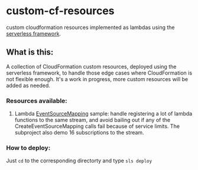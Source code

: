 # custom-cf-resources
custom cloudformation resources implemented as lambdas using the [serverless framework](https://serverless.com/).

## What is this:
A collection of CloudFormation custom resources, deployed using the serverless framework, to handle those edge cases where CloudFormation is not flexible enough. It's a work in progress, more custom resources will be added as needed.

### Resources available:
1. Lambda [EventSourceMapping](event-source-mapping) sample: handle registering a lot of lambda functions to the same stream, and avoid bailing out if any of the CreateEventSourceMapping calls fail because of service limits. The subproject also demo 16 subscriptions to the stream.

### How to deploy:
Just `cd` to the corresponding directorty and type `sls deploy`



